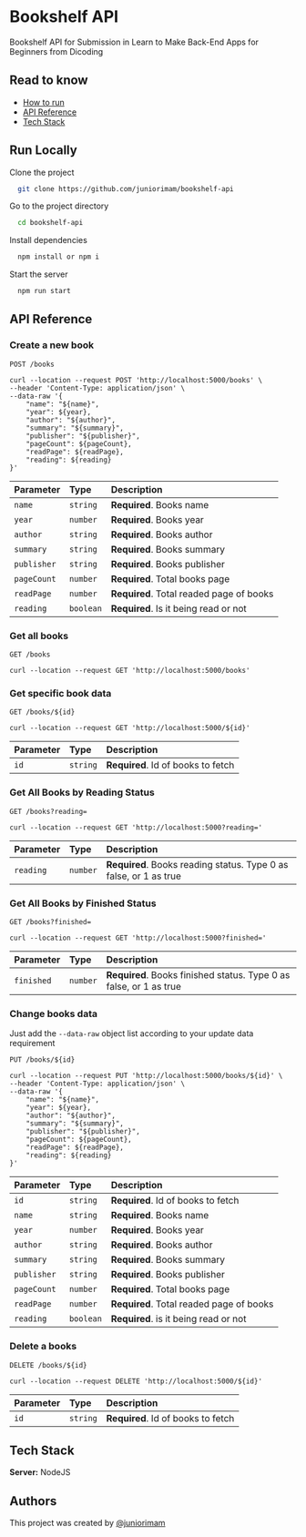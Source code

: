 # Bookshelf API

Bookshelf API for Submission in Learn to Make Back-End Apps for Beginners from Dicoding

## Read to know

- [How to run](#run-locally)
- [API Reference](#api-reference)
- [Tech Stack](#tech-stack)

## Run Locally

Clone the project

```bash
  git clone https://github.com/juniorimam/bookshelf-api
```

Go to the project directory

```bash
  cd bookshelf-api
```

Install dependencies

```bash
  npm install or npm i
```

Start the server

```bash
  npm run start
```

## API Reference

### Create a new book

`POST /books`

```
curl --location --request POST 'http://localhost:5000/books' \
--header 'Content-Type: application/json' \
--data-raw '{
    "name": "${name}",
    "year": ${year},
    "author": "${author}",
    "summary": "${summary}",
    "publisher": "${publisher}",
    "pageCount": ${pageCount},
    "readPage": ${readPage},
    "reading": ${reading}
}'
```

| Parameter   | Type      | Description                              |
| :---------- | :-------- | :--------------------------------------- |
| `name`      | `string`  | **Required**. Books name                 |
| `year`      | `number`  | **Required**. Books year                 |
| `author`    | `string`  | **Required**. Books author               |
| `summary`   | `string`  | **Required**. Books summary              |
| `publisher` | `string`  | **Required**. Books publisher            |
| `pageCount` | `number`  | **Required**. Total books page           |
| `readPage`  | `number`  | **Required**. Total readed page of books |
| `reading`   | `boolean` | **Required**. Is it being read or not    |

### Get all books

`GET /books`

```
curl --location --request GET 'http://localhost:5000/books'
```

### Get specific book data

`GET /books/${id}`

```
curl --location --request GET 'http://localhost:5000/${id}'
```

| Parameter | Type     | Description                        |
| :-------- | :------- | :--------------------------------- |
| `id`      | `string` | **Required**. Id of books to fetch |

### Get All Books by Reading Status

`GET /books?reading=`

```
curl --location --request GET 'http://localhost:5000?reading='
```

| Parameter | Type     | Description                                                       |
| :-------- | :------- | :---------------------------------------------------------------- |
| `reading` | `number` | **Required**. Books reading status. Type 0 as false, or 1 as true |

### Get All Books by Finished Status

`GET /books?finished=`

```
curl --location --request GET 'http://localhost:5000?finished='
```

| Parameter  | Type     | Description                                                        |
| :--------- | :------- | :----------------------------------------------------------------- |
| `finished` | `number` | **Required**. Books finished status. Type 0 as false, or 1 as true |

### Change books data

Just add the `--data-raw` object list according to your update data requirement

`PUT /books/${id}`

```
curl --location --request PUT 'http://localhost:5000/books/${id}' \
--header 'Content-Type: application/json' \
--data-raw '{
    "name": "${name}",
    "year": ${year},
    "author": "${author}",
    "summary": "${summary}",
    "publisher": "${publisher}",
    "pageCount": ${pageCount},
    "readPage": ${readPage},
    "reading": ${reading}
}'
```

| Parameter   | Type      | Description                              |
| :---------- | :-------- | :--------------------------------------- |
| `id`        | `string`  | **Required**. Id of books to fetch       |
| `name`      | `string`  | **Required**. Books name                 |
| `year`      | `number`  | **Required**. Books year                 |
| `author`    | `string`  | **Required**. Books author               |
| `summary`   | `string`  | **Required**. Books summary              |
| `publisher` | `string`  | **Required**. Books publisher            |
| `pageCount` | `number`  | **Required**. Total books page           |
| `readPage`  | `number`  | **Required**. Total readed page of books |
| `reading`   | `boolean` | **Required**. is it being read or not    |

### Delete a books

`DELETE /books/${id}`

```
curl --location --request DELETE 'http://localhost:5000/${id}'
```

| Parameter | Type     | Description                        |
| :-------- | :------- | :--------------------------------- |
| `id`      | `string` | **Required**. Id of books to fetch |

## Tech Stack

**Server:** NodeJS

## Authors

This project was created by [@juniorimam](https://www.github.com/juniorimam)

